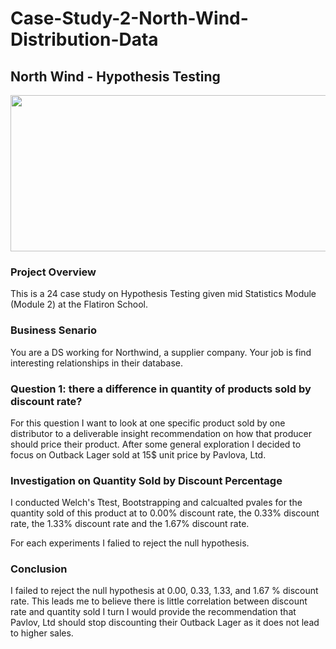 # Case-Study-2-North-Wind-Distribution-Data 
## North Wind - Hypothesis Testing 

<p align="center">
  <img width="850" height="250" src="/Movie2.jpg">
</p>
 
 [](/Movie.jpg) 
 
### Project Overview 
This is a 24 case study on Hypothesis Testing given mid Statistics Module (Module 2) at the Flatiron School. 

### Business Senario 
You are a DS working for Northwind, a supplier company. Your job is find interesting relationships in their database. 

### Question 1: there a difference in quantity of products sold by discount rate?  
For this question I want to look at one specific product sold by one distributor to a deliverable insight recommendation on how that producer should price their product. After some general exploration I decided to focus on Outback Lager sold at 15$ unit price by Pavlova, Ltd.  

### Investigation on Quantity Sold by Discount Percentage 
I conducted Welch's Ttest, Bootstrapping and calcualted pvales for the quantity sold of this product at to 0.00% discount rate, the 0.33% discount rate, the 1.33% discount rate and the 1.67% discount rate. 

For each experiments I falied to reject the null hypothesis. 

### Conclusion 
I failed to reject the null hypothesis at 0.00, 0.33, 1.33, and 1.67 % discount rate. This leads me to believe there is little correlation between discount rate and quantity sold I turn I would provide the recommendation that Pavlov, Ltd should stop discounting their Outback Lager as it does not lead to higher sales.
